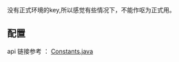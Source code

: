 没有正式环境的key,所以感觉有些情况下，不能作呕为正式用。


## 配置
 api 链接参考 ：
 [Constants.java](app/src/main/java/com/bbk/resource/Constants.java)
